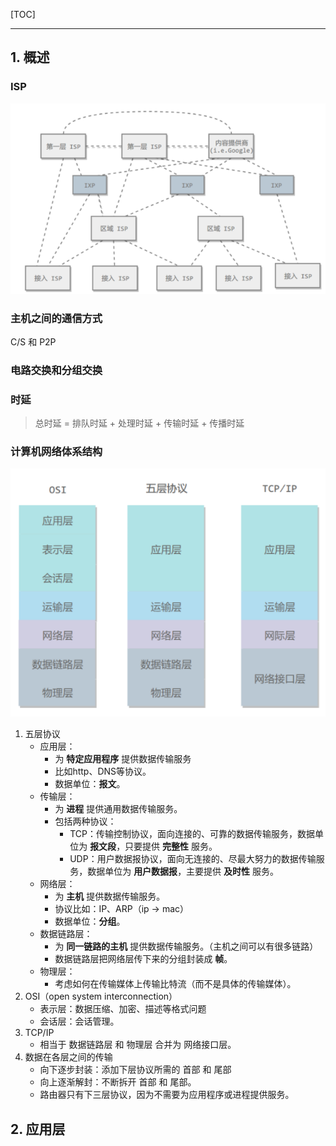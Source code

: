 [TOC]

---

## 1. 概述

### ISP

![image-20201015110632951](../images/image-20201015110632951.png)

### 主机之间的通信方式

C/S 和 P2P



### 电路交换和分组交换



### 时延

> 总时延 = 排队时延 + 处理时延 + 传输时延 + 传播时延



### 计算机网络体系结构

![image-20201015110726963](../images/image-20201015110726963.png)

1. 五层协议
    * 应用层：
        * 为 **特定应用程序** 提供数据传输服务
        * 比如http、DNS等协议。
        * 数据单位：**报文**。
    * 传输层：
        * 为 **进程** 提供通用数据传输服务。
        * 包括两种协议：
            * TCP：传输控制协议，面向连接的、可靠的数据传输服务，数据单位为 **报文段**，只要提供 **完整性** 服务。
            * UDP：用户数据报协议，面向无连接的、尽最大努力的数据传输服务，数据单位为 **用户数据报**，主要提供 **及时性** 服务。
    * 网络层：
        * 为 **主机** 提供数据传输服务。
        * 协议比如：IP、ARP（ip -> mac）
        * 数据单位：**分组**。
    * 数据链路层：
        * 为 **同一链路的主机** 提供数据传输服务。（主机之间可以有很多链路）
        * 数据链路层把网络层传下来的分组封装成 **帧**。
    * 物理层：
        * 考虑如何在传输媒体上传输比特流（而不是具体的传输媒体）。
2. OSI（open system interconnection）
    * 表示层：数据压缩、加密、描述等格式问题
    * 会话层：会话管理。
3. TCP/IP
    * 相当于 数据链路层 和 物理层 合并为 网络接口层。
4. 数据在各层之间的传输
    * 向下逐步封装：添加下层协议所需的 首部 和 尾部
    * 向上逐渐解封：不断拆开 首部 和 尾部。
    * 路由器只有下三层协议，因为不需要为应用程序或进程提供服务。



## 2. 应用层



 

